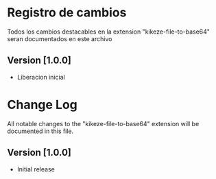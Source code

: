 # Registro de cambios

Todos los cambios destacables en la extension "kikeze-file-to-base64" seran documentados en este archivo

## Version [1.0.0]

- Liberacion inicial

# Change Log

All notable changes to the "kikeze-file-to-base64" extension will be documented in this file.

## Version [1.0.0]

- Initial release
